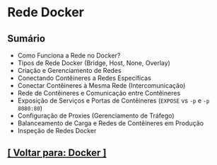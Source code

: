 # Rede Docker

## Sumário

- Como Funciona a Rede no Docker?
- Tipos de Rede Docker (Bridge, Host, None, Overlay)
- Criação e Gerenciamento de Redes
- Conectando Contêineres a Redes Específicas
- Conectar Contêineres à Mesma Rede (Intercomunicação)
- Rede de Contêineres e Comunicação entre Contêineres
- Exposição de Serviços e Portas de Contêineres (`EXPOSE` vs `-p` e `-p 8080:80`)
- Configuração de Proxies (Gerenciamento de Tráfego)
- Balanceamento de Carga e Redes de Contêineres em Produção
- Inspeção de Redes Docker

## [[ Voltar para: Docker ]](../docker.md)